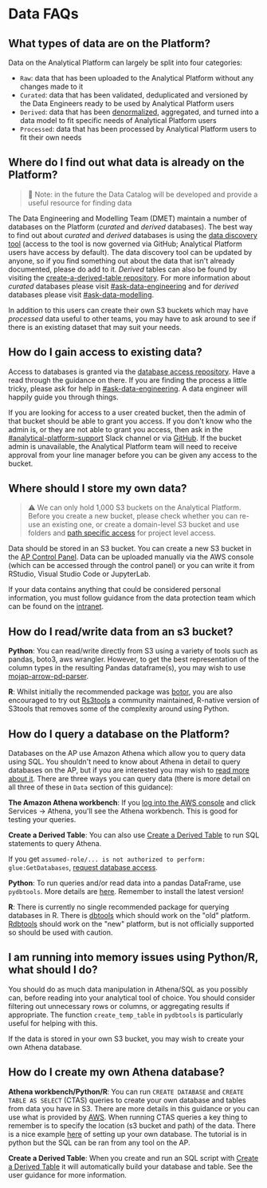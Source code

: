 # Data FAQs

## What types of data are on the Platform?

Data on the Analytical Platform can largely be split into four categories:
- `Raw`: data that has been uploaded to the Analytical Platform without any changes made to it
- `Curated`: data that has been validated, deduplicated and versioned by the Data Engineers ready to be used by Analytical Platform users
- `Derived`: data that has been [denormalized](https://en.wikipedia.org/wiki/Denormalization#:~:text=Denormalization%20is%20a%20strategy%20used,data%20or%20by%20grouping%20data.), aggregated, and turned into a data model to fit specific needs of Analytical Platform users
- `Processed`: data that has been processed by Analytical Platform users to fit their own needs

## Where do I find out what data is already on the Platform?

> 🚩 Note: in the future the Data Catalog will be developed and provide a useful resource for finding data

The Data Engineering and Modelling Team (DMET) maintain a number of databases on the Platform (*curated* and *derived* databases). The best way to find out about *curated* and *derived* databases is using the [data discovery tool](https://data-discovery-tool.analytical-platform.service.justice.gov.uk/) (access to the tool is now governed via GitHub; Analytical Platform users have access by default). The data discovery tool can be updated by anyone, so if you find something out about the data that isn't already documented, please do add to it. *Derived* tables can also be found by visiting the [create-a-derived-table repository](https://github.com/moj-analytical-services/create-a-derived-table). For more information about *curated* databases please visit [#ask-data-engineering](https://moj.enterprise.slack.com/archives/C8X3PP1TN) and for *derived* databases please visit [#ask-data-modelling](https://moj.enterprise.slack.com/archives/C03J21VFHQ9).

In addition to this users can create their own S3 buckets which may have *processed* data useful to other teams, you may have to ask around to see if there is an existing dataset that may suit your needs.

## How do I gain access to existing data?

Access to databases is granted via the [database access repository](https://github.com/moj-analytical-services/data-engineering-database-access). Have a read through the guidance on there. If you are finding the process a little tricky, please ask for help in [#ask-data-engineering](https://moj.enterprise.slack.com/archives/C8X3PP1TN). A data engineer will happily guide you through things.

If you are looking for access to a user created bucket, then the admin of that bucket should be able to grant you access. If you don't know who the admin is, or they are not able to grant you access, then ask in the [#analytical-platform-support](https://app.slack.com/client/T02DYEB3A/C4PF7QAJZ) Slack channel or via [GitHub](https://github.com/ministryofjustice/data-platform-support/issues/new/choose). If the bucket admin is unavailable, the Analytical Platform team will need to receive approval from your line manager before you can be given any access to the bucket.

## Where should I store my own data?

> ⚠️ We can only hold 1,000 S3 buckets on the Analytical Platform. Before you create a new bucket, please check whether you can re-use an existing one, or create a domain-level S3 bucket and use folders and [path specific access](https://user-guidance.analytical-platform.service.justice.gov.uk/data/amazon-s3/#path-specific-access) for project level access.

Data should be stored in an S3 bucket. You can create a new S3 bucket in the [AP Control Panel](https://user-guidance.analytical-platform.service.justice.gov.uk/tools/control-panel.html). Data can be uploaded manually via the AWS console (which can be accessed through the control panel) or you can write it from RStudio, Visual Studio Code or JupyterLab.

If your data contains anything that could be considered personal information, you must follow guidance from the data protection team which can be found on the [intranet](https://intranet.justice.gov.uk/guidance/knowledge-information/protecting-information/privacy-reform/).

## How do I read/write data from an s3 bucket?

**Python**: You can read/write directly from S3 using a variety of tools such as pandas, boto3, aws wrangler. However, to get the best representation of the column types in the resulting Pandas dataframe(s), you may wish to use [mojap-arrow-pd-parser](https://github.com/moj-analytical-services/mojap-arrow-pd-parser).

**R**: Whilst initially the recommended package was [botor](https://github.com/daroczig/botor),
you are also encouraged to try out [Rs3tools](https://github.com/moj-analytical-services/Rs3tools) a community
maintained, R-native version of S3tools that removes some of the complexity around using Python.

## How do I query a database on the Platform?

Databases on the AP use Amazon Athena which allow you to query data using SQL. You shouldn't need to know about Athena in detail to query databases on the AP, but if you are interested you may wish to [read more about it](https://aws.amazon.com/athena/). There are three ways you can query data (there is more detail on all three of these in `Data` section of this guidance):

**The Amazon Athena workbench**: If you [log into the AWS console](https://aws.services.analytical-platform.service.justice.gov.uk) and click Services -> Athena, you'll see the Athena workbench. This is good for testing your queries.

**Create a Derived Table**: You can also use [Create a Derived Table](https://user-guidance.analytical-platform.service.justice.gov.uk/tools/create-a-derived-table/index.html) to run SQL statements to query Athena.

If you get `assumed-role/... is not authorized to perform: glue:GetDatabases`, [request database access](https://github.com/moj-analytical-services/data-engineering-database-access#standard-database-access).

**Python**: To run queries and/or read data into a pandas DataFrame, use `pydbtools`. More details are [here](https://github.com/moj-analytical-services/pydbtools). Remember to install the latest version!

**R**: There is currently no single recommended package for querying databases in R. There is [dbtools](https://github.com/moj-analytical-services/dbtools) which should work on the "old" platform. [Rdbtools](https://github.com/moj-analytical-services/Rdbtools) should work on the "new" platform, but is not officially supported so should be used with caution.

## I am running into memory issues using Python/R, what should I do?

You should do as much data manipulation in Athena/SQL as you possibly can, before reading into your analytical tool of choice. You should consider filtering out unnecessary rows or columns, or aggregating results if appropriate. The function `create_temp_table` in `pydbtools` is particularly useful for helping with this.

If the data is stored in your own S3 bucket, you may wish to create your own Athena database.

## How do I create my own Athena database?

**Athena workbench/Python/R**: You can run `CREATE DATABASE` and `CREATE TABLE AS SELECT` (CTAS) queries to create your own database and tables from data you have in S3. There are more details in this guidance or you can use what is provided by [AWS](https://docs.aws.amazon.com/athena/latest/ug/language-reference.html). When running CTAS queries a key thing to remember is to specify the location (s3 bucket and path) of the data. There is a nice example [here](https://github.com/moj-analytical-services/mojap-aws-tools-demo/blob/main/creating_and_maintaining_database_tables_in_athena.ipynb) of setting up your own database. The tutorial is in python but the SQL can be ran from any tool on the AP.

**Create a Derived Table**: When you create and run an SQL script with [Create a Derived Table](https://user-guidance.analytical-platform.service.justice.gov.uk/tools/create-a-derived-table/index.html) it will automatically build your database and table. See the user guidance for more information.
